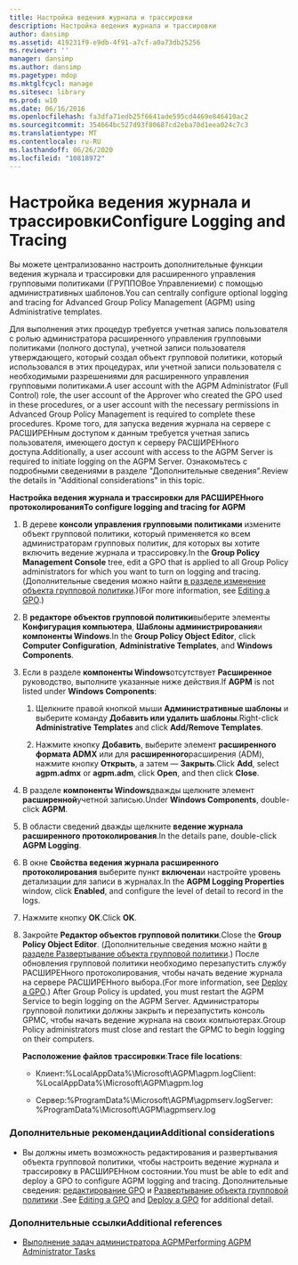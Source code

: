 ```yaml
---
title: Настройка ведения журнала и трассировки
description: Настройка ведения журнала и трассировки
author: dansimp
ms.assetid: 419231f9-e9db-4f91-a7cf-a0a73db25256
ms.reviewer: ''
manager: dansimp
ms.author: dansimp
ms.pagetype: mdop
ms.mktglfcycl: manage
ms.sitesec: library
ms.prod: w10
ms.date: 06/16/2016
ms.openlocfilehash: fa3dfa71edb25f6641ade595cd4469e846410ac2
ms.sourcegitcommit: 354664bc527d93f80687cd2eba70d1eea024c7c3
ms.translationtype: MT
ms.contentlocale: ru-RU
ms.lasthandoff: 06/26/2020
ms.locfileid: "10818972"
---
```

# <span data-ttu-id="fcd77-103">Настройка ведения журнала и трассировки</span><span class="sxs-lookup"><span data-stu-id="fcd77-103">Configure Logging and Tracing</span></span>


<span data-ttu-id="fcd77-104">Вы можете централизованно настроить дополнительные функции ведения журнала и трассировки для расширенного управления групповыми политиками (ГРУППОВое Управлениеми) с помощью административных шаблонов.</span><span class="sxs-lookup"><span data-stu-id="fcd77-104">You can centrally configure optional logging and tracing for Advanced Group Policy Management (AGPM) using Administrative templates.</span></span>

<span data-ttu-id="fcd77-105">Для выполнения этих процедур требуется учетная запись пользователя с ролью администратора расширенного управления групповыми политиками (полного доступа), учетной записи пользователя утверждающего, который создал объект групповой политики, который использовался в этих процедурах, или учетной записи пользователя с необходимыми разрешениями для расширенного управления групповыми политиками.</span><span class="sxs-lookup"><span data-stu-id="fcd77-105">A user account with the AGPM Administrator (Full Control) role, the user account of the Approver who created the GPO used in these procedures, or a user account with the necessary permissions in Advanced Group Policy Management is required to complete these procedures.</span></span> <span data-ttu-id="fcd77-106">Кроме того, для запуска ведения журнала на сервере с РАСШИРЕНным доступом к данным требуется учетная запись пользователя, имеющего доступ к серверу РАСШИРЕНного доступа.</span><span class="sxs-lookup"><span data-stu-id="fcd77-106">Additionally, a user account with access to the AGPM Server is required to initiate logging on the AGPM Server.</span></span> <span data-ttu-id="fcd77-107">Ознакомьтесь с подробными сведениями в разделе "Дополнительные сведения".</span><span class="sxs-lookup"><span data-stu-id="fcd77-107">Review the details in "Additional considerations" in this topic.</span></span>

**<span data-ttu-id="fcd77-108">Настройка ведения журнала и трассировки для РАСШИРЕНного протоколирования</span><span class="sxs-lookup"><span data-stu-id="fcd77-108">To configure logging and tracing for AGPM</span></span>**

1.  <span data-ttu-id="fcd77-109">В дереве **консоли управления групповыми политиками** измените объект групповой политики, который применяется ко всем администраторам групповых политик, для которых вы хотите включить ведение журнала и трассировку.</span><span class="sxs-lookup"><span data-stu-id="fcd77-109">In the **Group Policy Management Console** tree, edit a GPO that is applied to all Group Policy administrators for which you want to turn on logging and tracing.</span></span> <span data-ttu-id="fcd77-110">(Дополнительные сведения можно найти [в разделе изменение объекта групповой политики](editing-a-gpo.md).)</span><span class="sxs-lookup"><span data-stu-id="fcd77-110">(For more information, see [Editing a GPO](editing-a-gpo.md).)</span></span>

2.  <span data-ttu-id="fcd77-111">В **редакторе объектов групповой политики**выберите элементы **Конфигурация компьютера**, **Шаблоны администрирования**и **компоненты Windows**.</span><span class="sxs-lookup"><span data-stu-id="fcd77-111">In the **Group Policy Object Editor**, click **Computer Configuration**, **Administrative Templates**, and **Windows Components**.</span></span>

3.  <span data-ttu-id="fcd77-112">Если в разделе **компоненты Windows**отсутствует **Расширенное** руководство, выполните указанные ниже действия.</span><span class="sxs-lookup"><span data-stu-id="fcd77-112">If **AGPM** is not listed under **Windows Components**:</span></span>

    1.  <span data-ttu-id="fcd77-113">Щелкните правой кнопкой мыши **Административные шаблоны** и выберите команду **Добавить или удалить шаблоны**.</span><span class="sxs-lookup"><span data-stu-id="fcd77-113">Right-click **Administrative Templates** and click **Add/Remove Templates**.</span></span>

    2.  <span data-ttu-id="fcd77-114">Нажмите кнопку **Добавить**, выберите элемент **расширенного формата ADMX** или для **расширенного**расширения (ADM), нажмите кнопку **Открыть**, а затем — **Закрыть**.</span><span class="sxs-lookup"><span data-stu-id="fcd77-114">Click **Add**, select **agpm.admx** or **agpm.adm**, click **Open**, and then click **Close**.</span></span>

4.  <span data-ttu-id="fcd77-115">В разделе **компоненты Windows**дважды щелкните элемент **расширенной**учетной записью.</span><span class="sxs-lookup"><span data-stu-id="fcd77-115">Under **Windows Components**, double-click **AGPM**.</span></span>

5.  <span data-ttu-id="fcd77-116">В области сведений дважды щелкните **ведение журнала расширенного протоколирования**.</span><span class="sxs-lookup"><span data-stu-id="fcd77-116">In the details pane, double-click **AGPM Logging**.</span></span>

6.  <span data-ttu-id="fcd77-117">В окне **Свойства ведения журнала расширенного протоколирования** выберите пункт **включена**и настройте уровень детализации для записи в журналах.</span><span class="sxs-lookup"><span data-stu-id="fcd77-117">In the **AGPM Logging Properties** window, click **Enabled**, and configure the level of detail to record in the logs.</span></span>

7.  <span data-ttu-id="fcd77-118">Нажмите кнопку **ОК**.</span><span class="sxs-lookup"><span data-stu-id="fcd77-118">Click **OK**.</span></span>

8.  <span data-ttu-id="fcd77-119">Закройте **Редактор объектов групповой политики**.</span><span class="sxs-lookup"><span data-stu-id="fcd77-119">Close the **Group Policy Object Editor**.</span></span> <span data-ttu-id="fcd77-120">(Дополнительные сведения можно найти [в разделе Развертывание объекта групповой политики](deploy-a-gpo.md).) После обновления групповой политики необходимо перезапустить службу РАСШИРЕНного протоколирования, чтобы начать ведение журнала на сервере РАСШИРЕНного выбора.</span><span class="sxs-lookup"><span data-stu-id="fcd77-120">(For more information, see [Deploy a GPO](deploy-a-gpo.md).) After Group Policy is updated, you must restart the AGPM Service to begin logging on the AGPM Server.</span></span> <span data-ttu-id="fcd77-121">Администраторы групповой политики должны закрыть и перезапустить консоль GPMC, чтобы начать ведение журнала на своих компьютерах.</span><span class="sxs-lookup"><span data-stu-id="fcd77-121">Group Policy administrators must close and restart the GPMC to begin logging on their computers.</span></span>

    <span data-ttu-id="fcd77-122">**Расположение файлов трассировки**:</span><span class="sxs-lookup"><span data-stu-id="fcd77-122">**Trace file locations**:</span></span>

    -   <span data-ttu-id="fcd77-123">Клиент:%LocalAppData%\\Microsoft\\AGPM\\agpm.log</span><span class="sxs-lookup"><span data-stu-id="fcd77-123">Client: %LocalAppData%\\Microsoft\\AGPM\\agpm.log</span></span>

    -   <span data-ttu-id="fcd77-124">Сервер:%ProgramData%\\Microsoft\\AGPM\\agpmserv.log</span><span class="sxs-lookup"><span data-stu-id="fcd77-124">Server: %ProgramData%\\Microsoft\\AGPM\\agpmserv.log</span></span>

### <span data-ttu-id="fcd77-125">Дополнительные рекомендации</span><span class="sxs-lookup"><span data-stu-id="fcd77-125">Additional considerations</span></span>

-   <span data-ttu-id="fcd77-126">Вы должны иметь возможность редактирования и развертывания объекта групповой политики, чтобы настроить ведение журнала и трассировку в РАСШИРЕНном состоянии.</span><span class="sxs-lookup"><span data-stu-id="fcd77-126">You must be able to edit and deploy a GPO to configure AGPM logging and tracing.</span></span> <span data-ttu-id="fcd77-127">Дополнительные сведения: [редактирование GPO](editing-a-gpo.md) и [Развертывание объекта групповой политики](deploy-a-gpo.md) .</span><span class="sxs-lookup"><span data-stu-id="fcd77-127">See [Editing a GPO](editing-a-gpo.md) and [Deploy a GPO](deploy-a-gpo.md) for additional detail.</span></span>

### <span data-ttu-id="fcd77-128">Дополнительные ссылки</span><span class="sxs-lookup"><span data-stu-id="fcd77-128">Additional references</span></span>

-   [<span data-ttu-id="fcd77-129">Выполнение задач администратора AGPM</span><span class="sxs-lookup"><span data-stu-id="fcd77-129">Performing AGPM Administrator Tasks</span></span>](performing-agpm-administrator-tasks.md)

 

 





